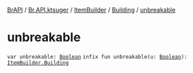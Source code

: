 [BrAPI](../../../index.md) / [Br.API.ktsuger](../../index.md) / [ItemBuilder](../index.md) / [Building](index.md) / [unbreakable](./unbreakable.md)

# unbreakable

`var unbreakable: `[`Boolean`](https://kotlinlang.org/api/latest/jvm/stdlib/kotlin/-boolean/index.html)
`infix fun unbreakable(u: `[`Boolean`](https://kotlinlang.org/api/latest/jvm/stdlib/kotlin/-boolean/index.html)`): `[`ItemBuilder.Building`](index.md)